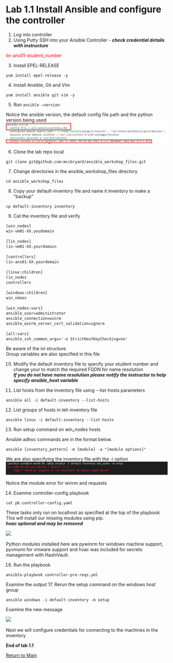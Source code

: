 # Lab 1.1 Install Ansible and configure the controller

1.	Log into controller
2.	Using Putty SSH into your Ansible Controller - ___check credential details with instructure___

<span style="color:red">lin-ans01-student_number</span>

3.	Install EPEL-RELEASE

```
yum install epel-release -y
```

4.	Install Ansible, Git and Vim

```
yum install ansible git vim -y
```

5.	Run ```ansible –version```

Notice the ansible version, the default config file path and the python version being used
![](/images/ansible-version1.png)

6.	Clone the lab repo local
```
git clone git@github.com:mccbryan3/ansible_workshop_files.git
```
7. Change directories in the ansible_workshop_files directory
```
cd ansible_workshop_files
```

8. Copy your default-inventory file and name it inventory to make a "backup"

```
cp default-inventory inventory
```

9. Cat the inventory file and verify
```
[win_nodes]
win-vm01-XX.youdomain

[lin_nodes]
lin-vm01-XX.yourdomain

[controllers]
lin-ans01-XX.yourdomain

[linux:children]
lin_nodes
controllers

[windows:children]
win_ndoes

[win_nodes:vars]
ansible_user=administrator
ansible_connection=winrm
ansible_winrm_server_cert_validation=ignore

[all:vars]
ansible_ssh_common_args='-o StrictHostKeyChecking=no'
```
Be aware of the ini structure.<br>
Group variables are also specified in this file

10. Modify the default inventory file to specify your student number and change your to match the required FQDN for name resolution<br>
___If you do not have name resolution please notify the instructor to help specify ansible_host variable___

11. List hosts from the inventory file using --list-hosts  parameters

```
ansible all -i default-inventory --list-hosts
```

12. List groups of hosts in teh inventory file

```
ansible linux -i default-inventory --list-hosts

```

13. Run setup command on win_nodes hosts

Ansible adhoc commands are in the format below.<br>
```
ansible [inventory_pattern] -m [module] -a "[module options]"
```
We are also specifying the inventory file with the -i option
![](/images/lab1-winrm-error.png)

Notice the module error for winrm and requests

14.	Examine controller-config playbook
```
cat pb.controller-config.yaml
````
These tasks only run on localhost as specified at the top of the playbook
This will install our missing modules using pip.<br>
___hvac optional and may be removed___

![](/images/lab1-controller-config1.png)

Python modules installed here are pywinrm for windows machine support, pyvmomi for vmware support and hvac was included for secrets management with HashiVault.

16. Run the playbook
```
ansible-playbook controller-pre-reqs.yml
```
Examine the output
17. Rerun the setup command on the windows host group

```
ansible windows -i default-inventory -m setup
```
Examine the new message

![](/images/lab1.1-windows-ssl-pass-error.png)

Next we will configure credentials for connecting to the machines in the inventory


**End of lab 1.1**

[Return to Main](/README.md)

